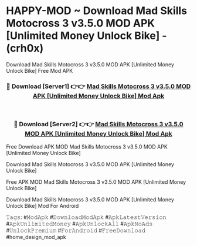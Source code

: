 # HAPPY-MOD ~ Download Mad Skills Motocross 3 v3.5.0 MOD APK [Unlimited Money Unlock Bike] - (crh0x)
Download Mad Skills Motocross 3 v3.5.0 MOD APK [Unlimited Money Unlock Bike] Free Mod APK

<div align="center">
<h3>🔴 Download [Server1] 👉👉 <a href="https://apk-comot.site?title=Mad_Skills_Motocross_3_v3.5.0_MOD_APK_[Unlimited_Money_Unlock_Bike]">Mad Skills Motocross 3 v3.5.0 MOD APK [Unlimited Money Unlock Bike] Mod Apk</a></h3><br>

<h3>🔴 Download [Server2] 👉👉 <a href="https://apk-comot.site?title=Mad_Skills_Motocross_3_v3.5.0_MOD_APK_[Unlimited_Money_Unlock_Bike]">Mad Skills Motocross 3 v3.5.0 MOD APK [Unlimited Money Unlock Bike] Mod Apk</a></h3>
</div>


Free Download APK MOD Mad Skills Motocross 3 v3.5.0 MOD APK [Unlimited Money Unlock Bike]

Download Mad Skills Motocross 3 v3.5.0 MOD APK [Unlimited Money Unlock Bike] 

Free APK MOD Mad Skills Motocross 3 v3.5.0 MOD APK [Unlimited Money Unlock Bike] 

Download Mad Skills Motocross 3 v3.5.0 MOD APK [Unlimited Money Unlock Bike] Mod For Android

𝚃𝚊𝚐𝚜: #𝙼𝚘𝚍𝙰𝚙𝚔 #𝙳𝚘𝚠𝚗𝚕𝚘𝚊𝚍𝙼𝚘𝚍𝙰𝚙𝚔 #𝙰𝚙𝚔𝙻𝚊𝚝𝚎𝚜𝚝𝚅𝚎𝚛𝚜𝚒𝚘𝚗 #𝙰𝚙𝚔𝚄𝚗𝚕𝚒𝚖𝚒𝚝𝚎𝚍𝙼𝚘𝚗𝚎𝚢 #𝙰𝚙𝚔𝚄𝚗𝚕𝚘𝚌𝚔𝙰𝚕𝚕 #𝙰𝚙𝚔𝙽𝚘𝙰𝚍𝚜 #𝚄𝚗𝚕𝚘𝚌𝚔𝙿𝚛𝚎𝚖𝚒𝚞𝚖 #𝙵𝚘𝚛𝙰𝚗𝚍𝚛𝚘𝚒𝚍 #𝙵𝚛𝚎𝚎𝙳𝚘𝚠𝚗𝚕𝚘𝚊𝚍 #home_design_mod_apk